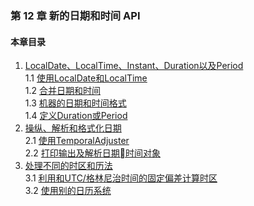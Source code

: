 ### 第 12 章 新的日期和时间 API ###
#### 本章目录 ####
1.	[LocalDate、LocalTime、Instant、Duration以及Period](Course1.java)   
1.1	[使用LocalDate和LocalTime](Course11.java)   
1.2	[合并日期和时间](Course12.java)   
1.3	[机器的日期和时间格式](Course13.java)   
1.4	[定义Duration或Period](Course14.java)   
2.	[操纵、解析和格式化日期](Course2.java)   
2.1	[使用TemporalAdjuster](Course21.java)   
2.2	[打印输出及解析日期时间对象](Course22.java)   
3.	[处理不同的时区和历法](Course3.java)   
3.1	[利用和UTC/格林尼治时间的固定偏差计算时区](Course31.java)   
3.2	[使用别的日历系统](Course32.java)   
